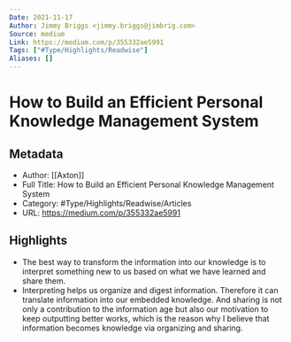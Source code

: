 ```yaml
---
Date: 2021-11-17
Author: Jimmy Briggs <jimmy.briggs@jimbrig.com>
Source: medium
Link: https://medium.com/p/355332ae5991
Tags: ["#Type/Highlights/Readwise"]
Aliases: []
---
```

# How to Build an Efficient Personal Knowledge Management System

## Metadata
- Author: [[Axton]]
- Full Title: How to Build an Efficient Personal Knowledge Management System
- Category: #Type/Highlights/Readwise/Articles
- URL: https://medium.com/p/355332ae5991

## Highlights
- The best way to transform the information into our knowledge is to interpret something new to us based on what we have learned and share them.
- Interpreting helps us organize and digest information. Therefore it can translate information into our embedded knowledge. And sharing is not only a contribution to the information age but also our motivation to keep outputting better works, which is the reason why I believe that information becomes knowledge via organizing and sharing.
